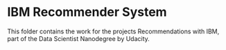 # IBM Recommender System

This folder contains the work for the projects Recommendations with IBM, part of the Data Scientist Nanodegree by Udacity.
